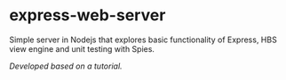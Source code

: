 # express-web-server

Simple server in Nodejs that explores basic functionality of Express, HBS view engine and unit testing with Spies.

_Developed based on a tutorial._
